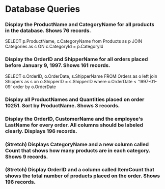 # Database Queries

### Display the ProductName and CategoryName for all products in the database. Shows 76 records.
SELECT p.ProductName, c.CategoryName 
from Products as p 
JOIN Categories as c 
ON c.CategoryId = p.CategoryId

### Display the OrderID and ShipperName for all orders placed before January 9, 1997. Shows 161 records.
SELECT o.OrderID, o.OrderDate, s.ShipperName 
FROM Orders as o 
left join Shippers as s 
on o.ShipperID = s.ShipperID where o.OrderDate < '1997-01-09' order by o.OrderDate


### Display all ProductNames and Quantities placed on order 10251. Sort by ProductName. Shows 3 records.

### Display the OrderID, CustomerName and the employee's LastName for every order. All columns should be labeled clearly. Displays 196 records.

### (Stretch)  Displays CategoryName and a new column called Count that shows how many products are in each category. Shows 9 records.

### (Stretch) Display OrderID and a  column called ItemCount that shows the total number of products placed on the order. Shows 196 records. 